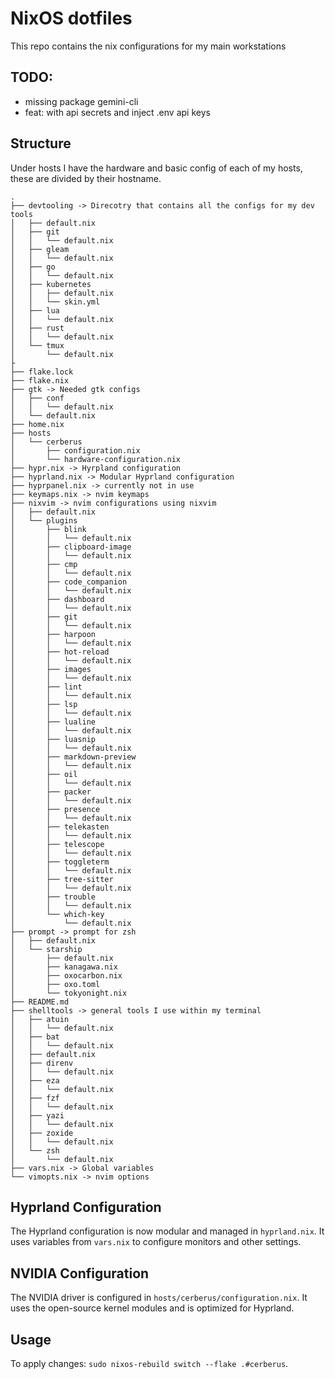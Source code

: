 # NixOS dotfiles
This repo contains the nix configurations for my main workstations

## TODO:
- missing package gemini-cli
- feat:
 with api secrets and inject .env api keys

## Structure

Under hosts I have the hardware and basic config of each of my hosts, these are divided by their hostname.
```
.
├── devtooling -> Direcotry that contains all the configs for my dev tools
│   ├── default.nix
│   ├── git
│   │   └── default.nix
│   ├── gleam
│   │   └── default.nix
│   ├── go
│   │   └── default.nix
│   ├── kubernetes
│   │   ├── default.nix
│   │   └── skin.yml
│   ├── lua
│   │   └── default.nix
│   ├── rust
│   │   └── default.nix
│   └── tmux
│       └── default.nix
├
├── flake.lock
├── flake.nix
├── gtk -> Needed gtk configs
│   ├── conf
│   │   └── default.nix
│   └── default.nix
├── home.nix
├── hosts
│   └── cerberus
│       ├── configuration.nix
│       └── hardware-configuration.nix
├── hypr.nix -> Hyrpland configuration
├── hyprland.nix -> Modular Hyprland configuration
├── hyprpanel.nix -> currently not in use
├── keymaps.nix -> nvim keymaps
├── nixvim -> nvim configurations using nixvim
│   ├── default.nix
│   └── plugins
│       ├── blink
│       │   └── default.nix
│       ├── clipboard-image
│       │   └── default.nix
│       ├── cmp
│       │   └── default.nix
│       ├── code_companion
│       │   └── default.nix
│       ├── dashboard
│       │   └── default.nix
│       ├── git
│       │   └── default.nix
│       ├── harpoon
│       │   └── default.nix
│       ├── hot-reload
│       │   └── default.nix
│       ├── images
│       │   └── default.nix
│       ├── lint
│       │   └── default.nix
│       ├── lsp
│       │   └── default.nix
│       ├── lualine
│       │   └── default.nix
│       ├── luasnip
│       │   └── default.nix
│       ├── markdown-preview
│       │   └── default.nix
│       ├── oil
│       │   └── default.nix
│       ├── packer
│       │   └── default.nix
│       ├── presence
│       │   └── default.nix
│       ├── telekasten
│       │   └── default.nix
│       ├── telescope
│       │   └── default.nix
│       ├── toggleterm
│       │   └── default.nix
│       ├── tree-sitter
│       │   └── default.nix
│       ├── trouble
│       │   └── default.nix
│       └── which-key
│           └── default.nix
├── prompt -> prompt for zsh
│   ├── default.nix
│   └── starship
│       ├── default.nix
│       ├── kanagawa.nix
│       ├── oxocarbon.nix
│       ├── oxo.toml
│       └── tokyonight.nix
├── README.md
├── shelltools -> general tools I use within my terminal
│   ├── atuin
│   │   └── default.nix
│   ├── bat
│   │   └── default.nix
│   ├── default.nix
│   ├── direnv
│   │   └── default.nix
│   ├── eza
│   │   └── default.nix
│   ├── fzf
│   │   └── default.nix
│   ├── yazi
│   │   └── default.nix
│   ├── zoxide
│   │   └── default.nix
│   └── zsh
│       └── default.nix
├── vars.nix -> Global variables
└── vimopts.nix -> nvim options
```

## Hyprland Configuration

The Hyprland configuration is now modular and managed in `hyprland.nix`. It uses variables from `vars.nix` to configure monitors and other settings.

## NVIDIA Configuration

The NVIDIA driver is configured in `hosts/cerberus/configuration.nix`. It uses the open-source kernel modules and is optimized for Hyprland.

## Usage

To apply changes: `sudo nixos-rebuild switch --flake .#cerberus`.
